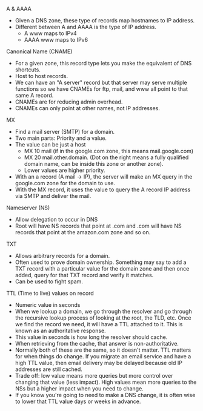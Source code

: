 A & AAAA

* Given a DNS zone, these type of records map hostnames to IP address.
* Different between A and AAAA is the type of IP address.
  * A www maps to IPv4
  * AAAA www maps to IPv6

Canonical Name (CNAME)

* For a given zone, this record type lets you make the equivalent of DNS shortcuts.
* Host to host records.
* We can have an "A server" record but that server may serve multiple functions so we have CNAMEs for ftp, mail, and www all point to that same A record.
* CNAMEs are for reducing admin overhead.
* CNAMEs can only point at other names, not IP addresses.

MX

* Find a mail server (SMTP) for a domain.
* Two main parts: Priority and a value.
* The value can be just a host
  * MX 10 mail (if in the google.com zone, this means mail.google.com)
  * MX 20 mail.other.domain. (Dot on the right means a fully qualified domain name, can be inside this zone or another zone).
  * Lower values are higher priority.
* With an a record (A mail -> IP), the server will make an MX query in the google.com zone for the domain to use.
* With the MX record, it uses the value to query the A record IP address via SMTP and deliver the mail.

Nameserver (NS)

* Allow delegation to occur in DNS
* Root will have NS records that point at .com and .com will have NS records that point at the amazon.com zone and so on.

TXT

* Allows arbitrary records for a domain.
* Often used to prove domain ownership. Something may say to add a TXT record with a particular value for the domain zone and then once added, query for that TXT record and verify it matches.
* Can be used to fight spam.

TTL (Time to live) values on record

* Numeric value in seconds
* When we lookup a domain, we go through the resolver and go through the recursive lookup process of looking at the root, the TLD, etc. Once we find the record we need, it will have a TTL attached to it. This is known as an authoritative response.
* This value in seconds is how long the resolver should cache.
* When retrieving from the cache, that answer is non-authoritative.
* Normally both of these are the same, so it doesn't matter. TTL matters for when things do change. If you migrate an email service and have a high TTL value, then email delivery may be delayed because old IP addresses are still cached.
* Trade off: low value means more queries but more control over changing that value (less impact). High values mean more queries to the NSs but a higher impact when you need to change.
* If you know you're going to need to make a DNS change, it is often wise to lower that TTL value days or weeks in advance.
